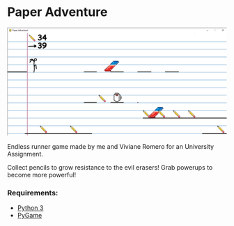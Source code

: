 # Paper Adventure

![Game Screenshot](sprites/Screenshot.png)

Endless runner game made by me and Viviane Romero for an University Assignment.

Collect pencils to grow resistance to the evil erasers! Grab powerups to become more powerful!

### Requirements:

- [Python 3](https://www.python.org)
- [PyGame](https://www.pygame.org/news)